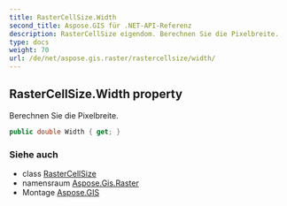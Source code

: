```yaml
---
title: RasterCellSize.Width
second_title: Aspose.GIS für .NET-API-Referenz
description: RasterCellSize eigendom. Berechnen Sie die Pixelbreite.
type: docs
weight: 70
url: /de/net/aspose.gis.raster/rastercellsize/width/
---
```

## RasterCellSize.Width property

Berechnen Sie die Pixelbreite.

```csharp
public double Width { get; }
```

### Siehe auch

* class [RasterCellSize](../)
* namensraum [Aspose.Gis.Raster](../../rastercellsize/)
* Montage [Aspose.GIS](../../../)


